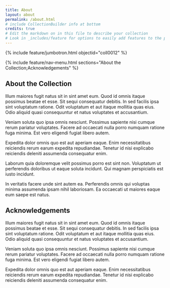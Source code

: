 ```yaml
---
title: About
layout: about
permalink: /about.html
# include CollectionBuilder info at bottom
credits: true
# Edit the markdown on in this file to describe your collection
# Look in _includes/feature for options to easily add features to the page
---
```


{% include feature/jumbotron.html objectid="coll0012" %} 

{% include feature/nav-menu.html sections="About the Collection;Acknowledgements" %}

## About the Collection

Illum maiores fugit natus sit in sint amet eum. Quod id omnis itaque possimus beatae et esse. Sit sequi consequatur debitis. In sed facilis ipsa sint voluptatum ratione. Odit voluptatum et aut itaque mollitia quas eius. Odio aliquid quasi consequuntur et natus voluptates et accusantium.

Veniam soluta quo ipsa omnis nesciunt. Possimus sapiente nisi cumque rerum pariatur voluptates. Facere ad occaecati nulla porro numquam ratione fuga minima. Est vero eligendi fugiat libero autem.

Expedita dolor omnis quo est aut aperiam eaque. Enim necessitatibus reiciendis rerum earum expedita repudiandae. Tenetur id nisi explicabo reiciendis deleniti assumenda consequatur enim.

Laborum quia doloremque velit possimus porro est sint non. Voluptatum ut perferendis doloribus ut eaque soluta incidunt. Qui magnam perspiciatis est iusto incidunt.

In veritatis facere unde sint autem ea. Perferendis omnis qui voluptas minima assumenda ipsam nihil laboriosam. Ea occaecati ut maiores eaque eum saepe est natus.

## Acknowledgements

Illum maiores fugit natus sit in sint amet eum. Quod id omnis itaque possimus beatae et esse. Sit sequi consequatur debitis. In sed facilis ipsa sint voluptatum ratione. Odit voluptatum et aut itaque mollitia quas eius. Odio aliquid quasi consequuntur et natus voluptates et accusantium.

Veniam soluta quo ipsa omnis nesciunt. Possimus sapiente nisi cumque rerum pariatur voluptates. Facere ad occaecati nulla porro numquam ratione fuga minima. Est vero eligendi fugiat libero autem.

Expedita dolor omnis quo est aut aperiam eaque. Enim necessitatibus reiciendis rerum earum expedita repudiandae. Tenetur id nisi explicabo reiciendis deleniti assumenda consequatur enim.

